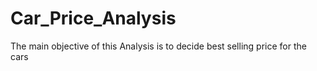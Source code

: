 # Car_Price_Analysis
The main objective of this Analysis is to decide best selling price for the cars

